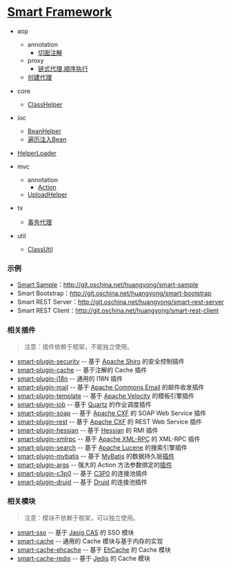 # [Smart Framework][smart-framework]
- aop
    - annotation
        - [切面注解][Aspect]
    - proxy
        - [链式代理,顺序执行][ProxyChain]
    - [创建代理][AopHelper]

- core
    - [ClassHelper][ClassHelper]

- ioc
    - [BeanHelper][BeanHelper]
    - [遍历注入Bean][IocHelper]

- [HelperLoader][HelperLoader]

- mvc
    - annotation
        - [Action][Action]
    - [UploadHelper][UploadHelper]
- tx
    - [事务代理][TransactionProxy]

- util
    - [ClassUtil][ClassUtil]

[smart-framework]:smart-framework/src/main/java/org/smart4j/framework
[Aspect]:smart-framework/src/main/java/org/smart4j/framework/aop/annotation/Aspect.java
[ProxyChain]:smart-framework/src/main/java/org/smart4j/framework/aop/proxy/ProxyChain.java
[AopHelper]:smart-framework/src/main/java/org/smart4j/framework/aop/AopHelper.java
[BeanHelper]:smart-framework/src/main/java/org/smart4j/framework/ioc/BeanHelper.java
[ClassHelper]:smart-framework/src/main/java/org/smart4j/framework/core/ClassHelper.java
[HelperLoader]:smart-framework/src/main/java/org/smart4j/framework/HelperLoader.java
[IocHelper]:smart-framework/src/main/java/org/smart4j/framework/ioc/IocHelper.java
[Action]:smart-framework/src/main/java/org/smart4j/framework/mvc/annotation/Action.java
[UploadHelper]:smart-framework/src/main/java/org/smart4j/framework/mvc/UploadHelper.java
[TransactionProxy]:smart-framework/src/main/java/org/smart4j/framework/tx/TransactionProxy.java
[ClassUtil]:smart-framework/src/main/java/org/smart4j/framework/util/ClassUtil.java

### 示例

- [Smart Sample](smart-sample/README.md)：http://git.oschina.net/huangyong/smart-sample
- Smart Bootstrap：http://git.oschina.net/huangyong/smart-bootstrap
- Smart REST Server：http://git.oschina.net/huangyong/smart-rest-server
- Smart REST Client：http://git.oschina.net/huangyong/smart-rest-client

### 相关插件

> 注意：插件依赖于框架，不能独立使用。

- [smart-plugin-security](http://git.oschina.net/huangyong/smart-plugin-security) -- 基于 [Apache Shiro](http://shiro.apache.org/) 的安全控制插件
- [smart-plugin-cache](http://git.oschina.net/huangyong/smart-plugin-cache) -- 基于注解的 Cache 插件
- [smart-plugin-i18n](http://git.oschina.net/huangyong/smart-plugin-i18n) -- 通用的 I18N 插件
- [smart-plugin-mail](http://git.oschina.net/huangyong/smart-plugin-mail) -- 基于 [Apache Commons Email](http://commons.apache.org/proper/commons-email/) 的邮件收发插件
- [smart-plugin-template](http://git.oschina.net/huangyong/smart-plugin-template) -- 基于 [Apache Velocity](http://velocity.apache.org/) 的模板引擎插件
- [smart-plugin-job](http://git.oschina.net/huangyong/smart-plugin-job) -- 基于 [Quartz](http://www.quartz-scheduler.org/) 的作业调度插件
- [smart-plugin-soap](http://git.oschina.net/huangyong/smart-plugin-soap) -- 基于 [Apache CXF](http://cxf.apache.org/) 的 SOAP Web Service 插件
- [smart-plugin-rest](http://git.oschina.net/huangyong/smart-plugin-rest) -- 基于 [Apache CXF](http://cxf.apache.org/) 的 REST Web Service 插件
- [smart-plugin-hessian](http://git.oschina.net/huangyong/smart-plugin-hessian) -- 基于 [Hessian](http://hessian.caucho.com/) 的 RMI 插件
- [smart-plugin-xmlrpc](http://git.oschina.net/huangyong/smart-plugin-xmlrpc) -- 基于 [Apache XML-RPC](http://ws.apache.org/xmlrpc/) 的 XML-RPC 插件
- [smart-plugin-search](http://git.oschina.net/huangyong/smart-plugin-search) -- 基于 [Apache Lucene](http://lucene.apache.org/) 的搜索引擎插件
- [smart-plugin-mybatis](http://git.oschina.net/free/smart-plugin-mybatis) -- 基于 [MyBatis](http://mybatis.github.io/mybatis-3/) 的数据持久层[插件](smart-plugin-mybatis/README.md)
- [smart-plugin-args](http://git.oschina.net/free/smart-plugin-args) -- 强大的 Action 方法参数绑定的[插件](smart-plgsugin-args/README.md)
- [smart-plugin-c3p0](http://git.oschina.net/huangyong/smart-plugin-c3p0) -- 基于 [C3P0](http://sourceforge.net/projects/c3p0/) 的连接池插件
- [smart-plugin-druid](http://git.oschina.net/huangyong/smart-plugin-druid) -- 基于 [Druid](https://github.com/alibaba/druid) 的连接池插件

### 相关模块

> 注意：模块不依赖于框架，可以独立使用。

- [smart-sso](http://git.oschina.net/huangyong/smart-sso) -- 基于 [Jasig CAS](http://www.jasig.org/cas) 的 SSO 模块
- [smart-cache](http://git.oschina.net/huangyong/smart-cache) -- 通用的 Cache 模块与基于内存的实现
- [smart-cache-ehcache](http://git.oschina.net/huangyong/smart-cache-ehcache) -- 基于 [EhCache](http://www.ehcache.org/) 的 Cache 模块
- [smart-cache-redis](http://git.oschina.net/lujianing/smart-cache-redis) -- 基于 [Jedis](https://github.com/xetorthio/jedis/) 的 Cache 模块
